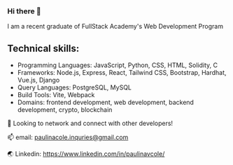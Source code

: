 ### Hi there 👋

I am a recent graduate of FullStack Academy's Web Development Program

## Technical skills:
- Programming Languages: JavaScript, Python, CSS,  HTML,  Solidity, C
- Frameworks:  Node.js, Express, React, Tailwind CSS, Bootstrap, Hardhat, Vue.js, Django
- Query Languages:  PostgreSQL, MySQL 
- Build Tools:  Vite, Webpack
- Domains:  frontend development, web development, backend development,  crypto, blockchain

💼 Looking to network and connect with other developers!

📫 email: paulinacole.inquries@gmail.com

🌏 Linkedin: https://www.linkedin.com/in/paulinavcole/
